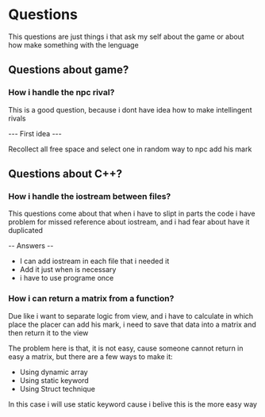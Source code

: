 # Questions

This questions are just things i that ask my self about the game or
about how make something with the lenguage

## Questions about game?

### How i handle the npc rival?

This is a good question, because i dont have idea how to make intellingent rivals

--- First idea ---

Recollect all free space and select one in random way to npc add his mark


## Questions about C++?

### How i handle the iostream between files?

This questions come about that when i have to slipt in parts the code
i have problem for missed reference about iostream, and i had fear
about have it duplicated

-- Answers --

- I can add iostream in each file that i needed it
- Add it just when is necessary
- i have to use programe once

### How i can return a matrix from a function?

Due like i want to separate logic from view, and i have to calculate in which place 
the placer can add his mark, i need to save that data into a matrix
and then return it to the view

The problem here is that, it is not easy, cause someone cannot return 
in easy a matrix, but there are a few ways to make it:

- Using dynamic array
- Using static keyword
- Using Struct technique

In this case i will use static keyword cause i belive this is the more easy way